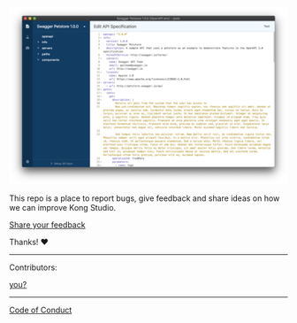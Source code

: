 <p align="center">
<img width="650" alt="Kong Studio v1.0.0" src="https://github.com/Kong/studio-feedback/blob/master/screenshots/Screen%20Shot%202019-11-11%20at%201.50.58%20PM.png?raw=true">
</p>

This repo is a place to report bugs, give feedback and share ideas on how we can improve Kong Studio.

[Share your feedback](https://github.com/kong/studio-feedback/issues/new)

Thanks!  :heart:

___

Contributors:

[you?](https://github.com/kong/studio-feedback/issues/new)

---

[Code of Conduct](https://www.contributor-covenant.org/version/2/0/code_of_conduct)
